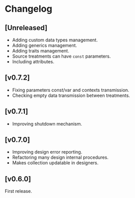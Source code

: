 
# Changelog

## [Unreleased]

- Adding custom data types management.
- Adding generics management.
- Adding traits management.
- Source treatments can have `const` parameters.
- Including attributes.

## [v0.7.2]

- Fixing parameters const/var and contexts transmission.
- Checking empty data transmission between treatments.

## [v0.7.1]

- Improving shutdown mechanism.

## [v0.7.0]

- Improving design error reporting.
- Refactoring many design internal procedures.
- Makes collection updatable in designers.

## [v0.6.0]

First release.
